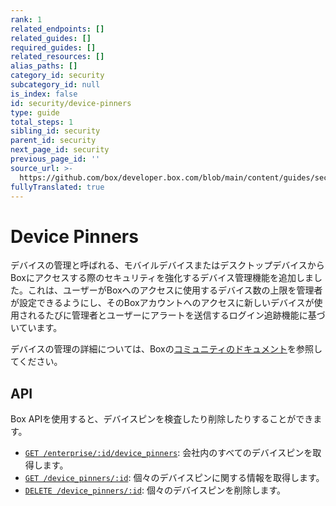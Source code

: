 ```yaml
---
rank: 1
related_endpoints: []
related_guides: []
required_guides: []
related_resources: []
alias_paths: []
category_id: security
subcategory_id: null
is_index: false
id: security/device-pinners
type: guide
total_steps: 1
sibling_id: security
parent_id: security
next_page_id: security
previous_page_id: ''
source_url: >-
  https://github.com/box/developer.box.com/blob/main/content/guides/security/device-pinners.md
fullyTranslated: true
---
```

# Device Pinners

デバイスの管理と呼ばれる、モバイルデバイスまたはデスクトップデバイスからBoxにアクセスする際のセキュリティを強化するデバイス管理機能を追加しました。これは、ユーザーがBoxへのアクセスに使用するデバイス数の上限を管理者が設定できるようにし、そのBoxアカウントへのアクセスに新しいデバイスが使用されるたびに管理者とユーザーにアラートを送信するログイン追跡機能に基づいています。

デバイスの管理の詳細については、Boxの[コミュニティのドキュメント][community]を参照してください。

## API

Box APIを使用すると、デバイスピンを検査したり削除したりすることができます。

* [`GET /enterprise/:id/device_pinners`](e://get-enterprises-id-device-pinners): 会社内のすべてのデバイスピンを取得します。
* [`GET /device_pinners/:id`](e://get-device-pinners-id): 個々のデバイスピンに関する情報を取得します。
* [`DELETE /device_pinners/:id`](e://delete-device-pinners-id): 個々のデバイスピンを削除します。

[community]: https://community.box.com/t5/How-to-Guides-for-Admins/Device-Pinning-Settings/ta-p/172
